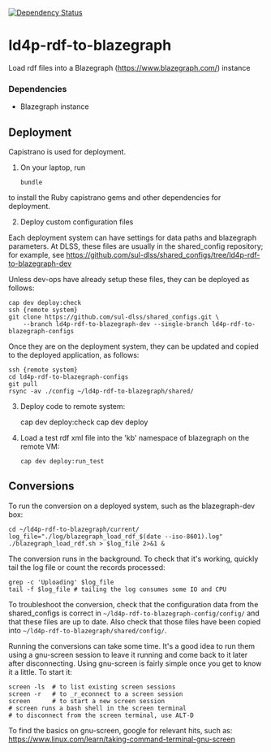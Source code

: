 [![Dependency Status](https://gemnasium.com/badges/github.com/sul-dlss/ld4p-rdf-to-blazegraph.svg)](https://gemnasium.com/github.com/sul-dlss/ld4p-rdf-to-blazegraph)

# ld4p-rdf-to-blazegraph
Load rdf files into a Blazegraph (https://www.blazegraph.com/) instance

### Dependencies

- Blazegraph instance

## Deployment

Capistrano is used for deployment.

1. On your laptop, run

    `bundle`

  to install the Ruby capistrano gems and other dependencies for deployment.

2. Deploy custom configuration files

Each deployment system can have settings for data paths and blazegraph parameters.
At DLSS, these files are usually in the shared_config repository; for example, see
https://github.com/sul-dlss/shared_configs/tree/ld4p-rdf-to-blazegraph-dev

Unless dev-ops have already setup these files, they can be deployed as follows:

    cap dev deploy:check
    ssh {remote system}
    git clone https://github.com/sul-dlss/shared_configs.git \
        --branch ld4p-rdf-to-blazegraph-dev --single-branch ld4p-rdf-to-blazegraph-configs

Once they are on the deployment system, they can be updated and copied to the deployed
application, as follows:

    ssh {remote system}
    cd ld4p-rdf-to-blazegraph-configs
    git pull
    rsync -av ./config ~/ld4p-rdf-to-blazegraph/shared/

3. Deploy code to remote system:


    cap dev deploy:check
    cap dev deploy

4. Load a test rdf xml file into the 'kb' namespace of blazegraph on the remote VM:

    `cap dev deploy:run_test`

## Conversions

To run the conversion on a deployed system, such as the blazegraph-dev box:

```
cd ~/ld4p-rdf-to-blazegraph/current/
log_file="./log/blazegraph_load_rdf_$(date --iso-8601).log"
./blazegraph_load_rdf.sh > $log_file 2>&1 &
```

The conversion runs in the background. To check that it's working, quickly tail the
log file or count the records processed:
```
grep -c 'Uploading' $log_file
tail -f $log_file # tailing the log consumes some IO and CPU
```
To troubleshoot the conversion, check that the configuration data from the shared_configs is
correct in `~/ld4p-rdf-to-blazegraph-config/config/` and that these files are up to date.
Also check that those files have been copied into `~/ld4p-rdf-to-blazegraph/shared/config/`.

Running the conversions can take some time.  It's a good idea to run them using a gnu-screen
session to leave it running and come back to it later after disconnecting.  Using gnu-screen
is fairly simple once you get to know it a little.  To start it:
```
screen -ls  # to list existing screen sessions
screen -r   # to _r_econnect to a screen session
screen      # to start a new screen session
# screen runs a bash shell in the screen terminal
# to disconnect from the screen terminal, use ALT-D
```

To find the basics on gnu-screen, google for relevant hits, such as:
https://www.linux.com/learn/taking-command-terminal-gnu-screen

